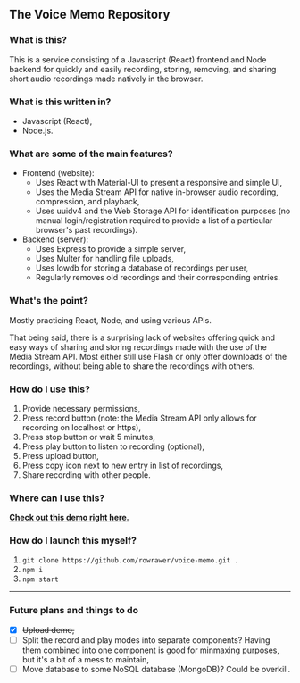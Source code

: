 ## The Voice Memo Repository
### What is this?
This is a service consisting of a Javascript (React) frontend and Node backend for quickly and easily recording, storing, removing, and sharing short audio recordings made natively in the browser.

### What is this written in?
- Javascript (React),
- Node.js.

### What are some of the main features?
- Frontend (website):
	* Uses React with Material-UI to present a responsive and simple UI,
	* Uses the Media Stream API for native in-browser audio recording, compression, and playback,
	* Uses uuidv4 and the Web Storage API for identification purposes (no manual login/registration required to provide a list of a particular browser's past recordings).
- Backend (server):
	* Uses Express to provide a simple server,
	* Uses Multer for handling file uploads,
	* Uses lowdb for storing a database of recordings per user,
	* Regularly removes old recordings and their corresponding entries.

### What's the point?
Mostly practicing React, Node, and using various APIs.

That being said, there is a surprising lack of websites offering quick and easy ways of sharing and storing recordings made with the use of the Media Stream API. Most either still use Flash or only offer downloads of the recordings, without being able to share the recordings with others.

### How do I use this?
1. Provide necessary permissions,
2. Press record button (note: the Media Stream API only allows for recording  on localhost or https),
3. Press stop button or wait 5 minutes,
4. Press play button to listen to recording (optional),
5. Press upload button,
6. Press copy icon next to new entry in list of recordings,
7. Share recording with other people.

### Where can I use this?
**[Check out this demo right here.](http://rowrawer.cf:5441/)**

### How do I launch this myself?
1. `git clone https://github.com/rowrawer/voice-memo.git .`
2. `npm i`
3. `npm start`

---

### Future plans and things to do
- [x] ~~Upload demo,~~
- [ ] Split the record and play modes into separate components? Having them combined into one component is good for minmaxing purposes, but it's a bit of a mess to maintain,
- [ ] Move database to some NoSQL database (MongoDB)? Could be overkill.
